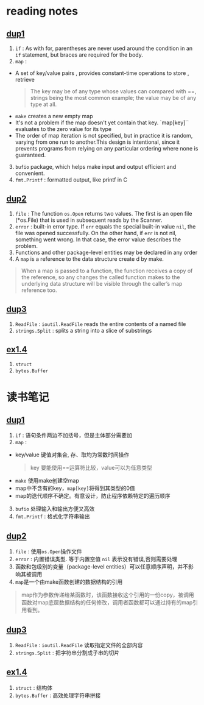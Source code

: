# reading notes

## [dup1](dup1/main.go)

1. `if` : As with for, parentheses are never used around the condition in an `if` statement, but braces are required for the body.
2. `map` :
  - A set of key/value pairs , provides constant-time operations to store , retrieve
    > The key may be of any type whose values can compared with ==, strings being the most common example; the value may be of any type at all.
  - `make` creates a new empty map
  - It's not a problem if the map doesn't yet contain that key. `map[key]`` evaluates to the zero value for its type
  - The order of map iteration is not specified, but in practice it is random, varying from one run to another.This design is intentional, since it prevents programs from relying on any particular ordering where none is guaranteed.
3. `bufio` package, which helps make input and output efficient and convenient.
4. `fmt.Printf` : formatted output, like printf in C

## [dup2](dup2/main.go)

1. `file` : The function `os.Open` returns two values. The first is an open file (*os.File) that is used in subsequent reads by the Scanner.
2. `error` : built-in error type. If `err` equals the special built-in value `nil`, the file was opened successfully. On the other hand, if `err` is not nil, something went wrong. In that case, the error value describes the problem.
3. Functions and other package-level entities may be declared in any order
4. A `map` is a reference to the data structure create d by make.
  > When a map is passed to a function, the function receives a copy of the reference, so any changes the called function makes to the underlying data structure will be visible through the caller’s map reference too.

## [dup3](dup3/main.go)

1. `ReadFile` : `ioutil.ReadFile` reads the entire contents of a named file
2. `strings.Split` : splits a string into a slice of substrings

## [ex1.4](ex1.4/main.go)

1. `struct`
2. `bytes.Buffer`

# 读书笔记

## [dup1](dup1/main.go)

1. `if` : 语句条件两边不加括号，但是主体部分需要加
2. `map` :
  - key/value 键值对集合, 存、取均为常数时间操作
    > key 要能使用==运算符比较，value可以为任意类型
  - `make` 使用make创建空map
  - map中不含有的key，`map[key]`将得到其类型的0值
  - map的迭代顺序不确定。有意设计，防止程序依赖特定的遍历顺序
3. `bufio` 处理输入和输出方便又高效
4. `fmt.Printf` : 格式化字符串输出

## [dup2](dup2/main.go)

1. `file` : 使用`os.Open`操作文件
2. `error` : 内置错误类型. 等于内置空值 `nil` 表示没有错误,否则需要处理
3. 函数和包级别的变量（package-level entities）可以任意顺序声明，并不影响其被调用
4. `map`是一个由make函数创建的数据结构的引用
  > map作为参数传递给某函数时，该函数接收这个引用的一份copy，被调用函数对map底层数据结构的任何修改，调用者函数都可以通过持有的map引用看到。

## [dup3](dup3/main.go)

1. `ReadFile` : `ioutil.ReadFile` 读取指定文件的全部内容
2. `strings.Split` : 把字符串分割成子串的切片

## [ex1.4](ex1.4/main.go)

1. `struct` : 结构体
2. `bytes.Buffer` : 高效处理字符串拼接
